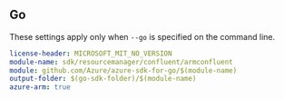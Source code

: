 ## Go

These settings apply only when `--go` is specified on the command line.

``` yaml $(go) && $(track2)
license-header: MICROSOFT_MIT_NO_VERSION
module-name: sdk/resourcemanager/confluent/armconfluent
module: github.com/Azure/azure-sdk-for-go/$(module-name)
output-folder: $(go-sdk-folder)/$(module-name)
azure-arm: true
```
